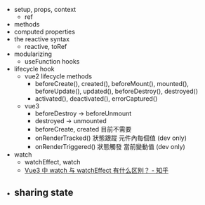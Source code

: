 - setup, props, context
	- ref
- methods
- computed properties
- the reactive syntax
	- reactive, toRef
- modularizing
	- useFunction hooks
- lifecycle hook
	- vue2 lifecycle methods
		- beforeCreate(), created(), beforeMount(), mounted(), beforeUpdate(), updated(), beforeDestroy(), destroyed()
		- activated(), deactivated(), errorCaptured()
	- vue3
		- beforeDestroy -> beforeUnmount
		- destroyed -> unmounted
		- beforeCreate, created 目前不需要
		- onRenderTracked() 狀態跟蹤 元件內每個值 (dev only)
		- onRenderTriggered() 狀態觸發 當前變動值 (dev only)
- watch
	- watchEffect, watch
	- [Vue3 中 watch 与 watchEffect 有什么区别？ - 知乎](https://www.zhihu.com/question/462378193)
- sharing state
	-